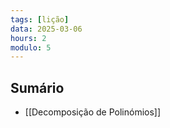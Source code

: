 ```yaml
---
tags: [lição]
data: 2025-03-06
hours: 2
modulo: 5
---
```


## Sumário
- [[Decomposição de Polinómios]]